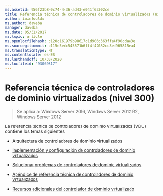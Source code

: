 ```yaml
---
ms.assetid: 956f23b8-0c74-4436-ad43-e041f63302ce
title: Referencia técnica de controladores de dominio virtualizados (nivel 300)
author: iainfoulds
ms.author: daveba
manager: daveba
ms.date: 05/31/2017
ms.topic: article
ms.openlocfilehash: c120c161979b98617c1d906c363ffa4f90cdaa3e
ms.sourcegitcommit: b115e5edc545571b6ff4f42082cc3ed965815ea4
ms.translationtype: MT
ms.contentlocale: es-ES
ms.lasthandoff: 10/30/2020
ms.locfileid: "93069817"
---
```

# <a name="virtualized-domain-controller-technical-reference-level-300"></a>Referencia técnica de controladores de dominio virtualizados (nivel 300)

>Se aplica a: Windows Server 2016, Windows Server 2012 R2, Windows Server 2012

La referencia técnica de controladores de dominio virtualizados (VDC) contiene los temas siguientes:

-   [Arquitectura de controladores de dominio virtualizados](../../../ad-ds/get-started/virtual-dc/Virtualized-Domain-Controller-Architecture.md)

-   [Implementación y configuración de controladores de dominio virtualizados](../../../ad-ds/get-started/virtual-dc/Virtualized-Domain-Controller-Deployment-and-Configuration.md)

-   [Solucionar problemas de controladores de dominio virtualizados](../../../ad-ds/manage/virtual-dc/Virtualized-Domain-Controller-Troubleshooting.md)

-   [Apéndice de referencia técnica de controladores de dominio virtualizados](../../../ad-ds/reference/virtual-dc/Virtualized-Domain-Controller-Technical-Reference-Appendix.md)

-   [Recursos adicionales del controlador de dominio virtualizado](../../../ad-ds/reference/virtual-dc/Virtualized-Domain-Controller-Additional-Resources.md)


